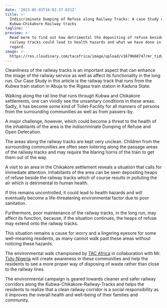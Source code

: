 ```yaml
---
date: '2023-05-03T16:02:37.831Z'
title: >-
  Indiscriminate Dumping of Refuse along Railway Tracks: A case Study of the
  Kubwa-Chikakore Railway tracks
tagline: ''
preview: >-
  Read more to find out how detrimental the depositing of refuse beside the
  railway tracks could lead to health hazards and what we have done in this
  regard.
image: >-
  https://res.cloudinary.com/tacafrica/image/upload/v1679668747/mr_tidy/WhatsApp_Image_2023-03-24_at_3.14.16_PM_hap5oi.jpg
---
```

Cleanliness of the railway tracks is an important aspect that can enhance the image of the railway service as well as affect its functionality in the long run. Our Case Study in this article is the railway track that runs from the Kubwa train station in Abuja to the Rigasa train station in Kaduna State.

Walking along the rail line that runs through Kubwa and Chikakore settlements, one can vividly see the unsanitary conditions in these areas. Sadly, it has become some kind of Toilet-Facility for all manners of persons from the surrounding communities as well as from passers-by.

A major challenge, however, which could become a threat to the health of the inhabitants of the area is the indiscriminate Dumping of Refuse and Open Defecation.

The areas along the railway tracks are kept very unclean. Children from the surrounding communities are often seen loitering along the passage areas of the railway tracks and may require the blaring horns of the train to get them out of the way.

A visit to an area in the Chikakore settlement reveals a situation that calls for immediate attention. Inhabitants of the area can be seen depositing heaps of refuse beside the railway tracks which of course results in polluting the air which is detrimental to human health.

If this remains uncontrolled, it could lead to health hazards and will eventually become a life-threatening environmental factor due to poor sanitation.

Furthermore, poor maintenance of the railway tracks, in the long run, may affect its function, because, if the situation continues, the heaps of refuse may extend onto the railway tracks.

This situation remains a cause for worry and a lingering eyesore for some well-meaning residents, as many cannot walk past these areas without noticing these hazards.

The environmental walk championed by [TAC Africa](https://tacafrica.org) in collaboration with Mr. [Tidy-Nigeria](http://mrtidynigeria.com/) will create awareness in these communities and help the residents to see a more proper way of disposing of waste rather than close to the railway lines.

The environmental campaign is geared towards cleaner and safer railway corridors along the Kubwa-Chikakore-Railway-Tracks and helps the residents to realize that a clean railway corridor is a social responsibility as it improves the overall health and well-being of their families and community.
